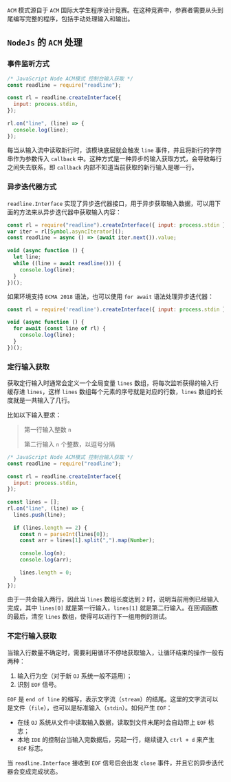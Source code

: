 `ACM` 模式源自于 `ACM` 国际大学生程序设计竞赛。在这种竞赛中，参赛者需要从头到尾编写完整的程序，包括手动处理输入和输出。

## `NodeJs` 的 `ACM` 处理

### 事件监听方式

~~~javascript
/* JavaScript Node ACM模式 控制台输入获取 */
const readline = require("readline");
 
const rl = readline.createInterface({
  input: process.stdin,
});
 
rl.on("line", (line) => {
  console.log(line);
});
~~~

每当从输入流中读取新行时，该模块底层就会触发 `line` 事件，并且将新行的字符串作为参数传入 `callback` 中。这种方式是一种异步的输入获取方式，会导致每行之间失去联系，即 `callback` 内部不知道当前获取的新行输入是哪一行。

### 异步迭代器方式

`readline.Interface` 实现了异步迭代器接口，用于异步获取输入数据，可以用下面的方法来从异步迭代器中获取输入内容：

~~~javascript
const rl = require("readline").createInterface({ input: process.stdin });
var iter = rl[Symbol.asyncIterator]();
const readline = async () => (await iter.next()).value;
 
void (async function () {
  let line;
  while ((line = await readline())) {
    console.log(line);
  }
})();
~~~

如果环境支持 `ECMA 2018` 语法，也可以使用 `for await` 语法处理异步迭代器：

~~~javascript
const rl = require('readline').createInterface({ input: process.stdin });

void (async function () {
  for await (const line of rl) {
    console.log(line);
  }
})();
~~~

### 定行输入获取

获取定行输入时通常会定义一个全局变量 `lines` 数组，将每次监听获得的输入行缓存进 `lines`，这样 `lines` 数组每个元素的序号就是对应的行数，`lines` 数组的长度就是一共输入了几行。

比如以下输入要求：

> 第一行输入整数 `n`
>
> 第二行输入 `n` 个整数，以逗号分隔

~~~javascript
/* JavaScript Node ACM模式 控制台输入获取 */
const readline = require("readline");
 
const rl = readline.createInterface({
  input: process.stdin,
});
 
const lines = [];
rl.on("line", (line) => {
  lines.push(line);
 
  if (lines.length == 2) {
    const n = parseInt(lines[0]);
    const arr = lines[1].split(",").map(Number);
 
    console.log(n);
    console.log(arr);
 
    lines.length = 0;
  }
});
~~~

由于一共会输入两行，因此当 `lines` 数组长度达到 `2` 时，说明当前用例已经输入完成，其中 `lines[0]` 就是第一行输入，`lines[1]` 就是第二行输入。在回调函数的最后，清空 `lines` 数组，使得可以进行下一组用例的测试。

### 不定行输入获取

当输入行数量不确定时，需要利用循环不停地获取输入，让循环结束的操作一般有两种：

1. 输入行为空（对于新 `OJ` 系统一般不适用）；
2. 识别 `EOF` 信号。

`EOF` 是 `end of line` 的缩写，表示文字流（`stream`）的结尾。这里的文字流可以是文件（`file`），也可以是标准输入（`stdin`）。如何产生 `EOF`：

- 在线 `OJ` 系统从文件中读取输入数据，读取到文件末尾时会自动带上 `EOF` 标志；
- 本地 `IDE` 的控制台当输入完数据后，另起一行，继续键入 `ctrl + d` 来产生 `EOF` 标志。

当 `readline.Interface` 接收到 `EOF` 信号后会出发 `close` 事件，并且它的异步迭代器会变成完成状态。

